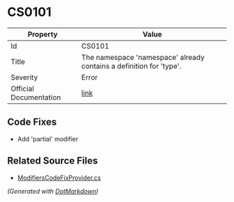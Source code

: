 # CS0101

| Property               | Value                                                                |
| ---------------------- | -------------------------------------------------------------------- |
| Id                     | CS0101                                                               |
| Title                  | The namespace 'namespace' already contains a definition for 'type'\. |
| Severity               | Error                                                                |
| Official Documentation | [link](http://docs.microsoft.com/en-us/dotnet/csharp/misc/cs0101)    |

## Code Fixes

* Add 'partial' modifier

## Related Source Files

* [ModifiersCodeFixProvider.cs](../../src/CodeFixes/CSharp/CodeFixes/ModifiersCodeFixProvider.cs)

*\(Generated with [DotMarkdown](http://github.com/JosefPihrt/DotMarkdown)\)*